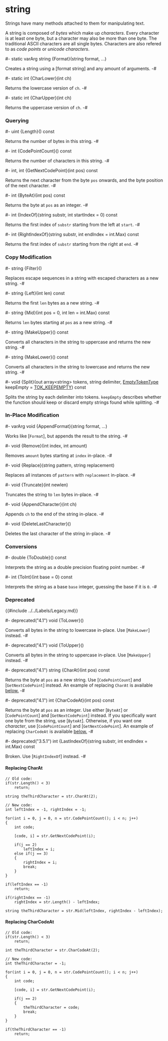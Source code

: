 # string

[format strings]: ../../Concepts/FormatStrings.md

[replace charat]: #replacing-charat
[replace charcodeat]: #replacing-charcodeat

[EmptyTokenType]: ../Base/EmptyTokenType.md
[TOK_KEEPEMPTY]: ../Base/EmptyTokenType.md#enum-TOK_KEEPEMPTY

<!-- api-definition -->
Strings have many methods attached to them for manipulating text.

A string is composed of *bytes* which make up *characters*. Every
character is at least one byte, but a character may also be more than
one byte. The traditional ASCII characters are all single bytes.
Characters are also refered to as *code points* or *unicode
characters*.

<!-- api-class-methods -->
#-
static varArg string {Format}(string format, ...)

Creates a string using a [format string] and any amount of arguments.
-#

#-
static int {CharLower}(int ch)

Returns the lowercase version of `ch`.
-#

#-
static int {CharUpper}(int ch)

Returns the uppercase version of `ch`.
-#

<!-- api-instance-methods -->
### Querying

#-
uint {Length}() const

Returns the number of bytes in this string.
-#

#-
int {CodePointCount}() const

Returns the number of characters in this string.
-#

#-
int, int {GetNextCodePoint}(int pos) const

Returns the next character from the byte `pos` onwards, and the byte
position of the next character.
-#

#-
int {ByteAt}(int pos) const

Returns the byte at `pos` as an integer.
-#

#-
int {IndexOf}(string substr, int startIndex = 0) const

Returns the first index of `substr` starting from the left at `start`.
-#

#-
int {RightIndexOf}(string substr, int endIndex = int.Max) const

Returns the first index of `substr` starting from the right at `end`.
-#

### Copy Modification

#-
string {Filter}()

Replaces escape sequences in a string with escaped characters as a new
string.
-#

#-
string {Left}(int len) const

Returns the first `len` bytes as a new string.
-#

#-
string {Mid}(int pos = 0, int len = int.Max) const

Returns `len` bytes starting at `pos` as a new string.
-#

#-
string {MakeUpper}() const

Converts all characters in the string to uppercase and returns the new
string.
-#

#-
string {MakeLower}() const

Converts all characters in the string to lowercase and returns the new
string.
-#

#-
void {Split}(out array\<string> tokens, string delimiter, [EmptyTokenType] keepEmpty = [TOK_KEEPEMPTY]) const

Splits the string by each delimiter into tokens. `keepEmpty` describes
whether the function should keep or discard empty strings found while
splitting.
-#

### In-Place Modification

#-
varArg void {AppendFormat}(string format, ...)

Works like [`Format`], but appends the result to the string.
-#

#-
void {Remove}(int index, int amount)

Removes `amount` bytes starting at `index` in-place.
-#

#-
void {Replace}(string pattern, string replacement)

Replaces all instances of `pattern` with `replacement` in-place.
-#

#-
void {Truncate}(int newlen)

Truncates the string to `len` bytes in-place.
-#

#-
void {AppendCharacter}(int ch)

Appends `ch` to the end of the string in-place.
-#

#-
void {DeleteLastCharacter}()

Deletes the last character of the string in-place.
-#

### Conversions

#-
double {ToDouble}() const

Interprets the string as a double precision floating point number.
-#

#-
int {ToInt}(int base = 0) const

Interprets the string as a base `base` integer, guessing the base if
it is `0`.
-#

### Deprecated

{{#include ../../Labels/Legacy.md}}

#-
deprecated("4.1") void {ToLower}()

Converts all bytes in the string to lowercase in-place. Use
[`MakeLower`] instead.
-#

#-
deprecated("4.1") void {ToUpper}()

Converts all bytes in the string to uppercase in-place. Use
[`MakeUpper`] instead.
-#

#-
deprecated("4.1") string {CharAt}(int pos) const

Returns the byte at `pos` as a new string. Use [`CodePointCount`] and
[`GetNextCodePoint`] instead. An example of replacing `CharAt` is
available [below.][replace charat]
-#

#-
deprecated("4.1") int {CharCodeAt}(int pos) const

Returns the byte at `pos` as an integer. Use either [`ByteAt`] or
[`CodePointCount`] and [`GetNextCodePoint`] instead. If you
specifically want one byte from the string, use [`ByteAt`]. Otherwise,
if you want one *character*, use [`CodePointCount`] and
[`GetNextCodePoint`]. An example of replacing `CharCodeAt` is
available [below.][replace charcodeat]
-#

#-
deprecated("3.5.1") int {LastIndexOf}(string substr, int endIndex = int.Max) const

Broken. Use [`RightIndexOf`] instead.
-#

<!-- api-footer -->
#### Replacing CharAt

```zsc
// Old code:
if(str.Length() < 3)
	return;

string theThirdCharacter = str.CharAt(2);

// New code:
int leftIndex = -1, rightIndex = -1;

for(int i = 0, j = 0, n = str.CodePointCount(); i < n; j++)
{
	int code;

	[code, i] = str.GetNextCodePoint(i);

	if(j == 2)
		leftIndex = i;
	else if(j == 3)
	{
		rightIndex = i;
		break;
	}
}

if(leftIndex == -1)
	return;

if(rightIndex == -1)
	rightIndex = str.Length() - leftIndex;

string theThirdCharacter = str.Mid(leftIndex, rightIndex - leftIndex);
```

#### Replacing CharCodeAt

```zsc
// Old code:
if(str.Length() < 3)
	return;

int theThirdCharacter = str.CharCodeAt(2);

// New code:
int theThirdCharacter = -1;

for(int i = 0, j = 0, n = str.CodePointCount(); i < n; j++)
{
	int code;

	[code, i] = str.GetNextCodePoint(i);

	if(j == 2)
	{
		theThirdCharacter = code;
		break;
	}
}

if(theThirdCharacter == -1)
	return;
```
